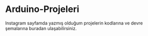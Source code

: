 # Arduino-Projeleri
Instagram sayfamda yazmış olduğum projelerin kodlarına ve devre şemalarına buradan ulaşabilirsiniz.
